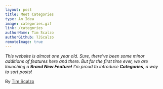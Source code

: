 ```yaml
---
layout: post
title: Meet Categories
type: An Idea
image: categories.gif
link: /categories
authorName: Tim Scalzo
authorGithub: TJScalzo
remoteImage: true
---
```


_This website is almost one year old. Sure, there've been some minor additions of features here and there. But for the first time ever, we are launching a_ ___Brand New Feature!___ _I'm proud to introduce_ ___Categories___, _a way to sort posts!_

By [Tim Scalzo](https://twitter.com/TJScalzo)
